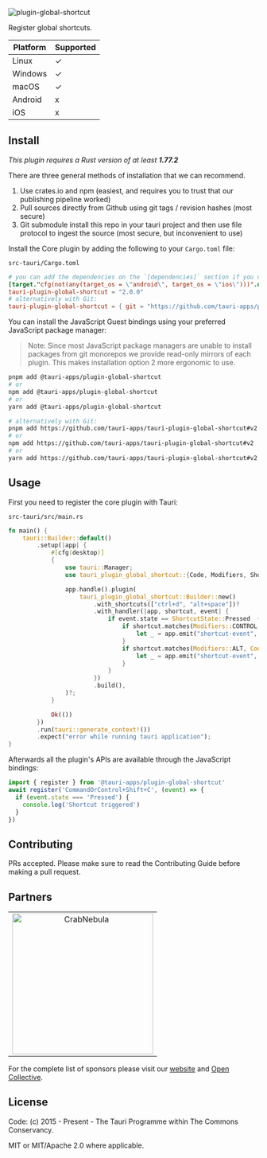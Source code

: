 ![plugin-global-shortcut](https://github.com/tauri-apps/plugins-workspace/raw/v2/plugins/global-shortcut/banner.png)

Register global shortcuts.

| Platform | Supported |
| -------- | --------- |
| Linux    | ✓         |
| Windows  | ✓         |
| macOS    | ✓         |
| Android  | x         |
| iOS      | x         |

## Install

_This plugin requires a Rust version of at least **1.77.2**_

There are three general methods of installation that we can recommend.

1. Use crates.io and npm (easiest, and requires you to trust that our publishing pipeline worked)
2. Pull sources directly from Github using git tags / revision hashes (most secure)
3. Git submodule install this repo in your tauri project and then use file protocol to ingest the source (most secure, but inconvenient to use)

Install the Core plugin by adding the following to your `Cargo.toml` file:

`src-tauri/Cargo.toml`

```toml
# you can add the dependencies on the `[dependencies]` section if you do not target mobile
[target."cfg(not(any(target_os = \"android\", target_os = \"ios\")))".dependencies]
tauri-plugin-global-shortcut = "2.0.0"
# alternatively with Git:
tauri-plugin-global-shortcut = { git = "https://github.com/tauri-apps/plugins-workspace", branch = "v2" }
```

You can install the JavaScript Guest bindings using your preferred JavaScript package manager:

> Note: Since most JavaScript package managers are unable to install packages from git monorepos we provide read-only mirrors of each plugin. This makes installation option 2 more ergonomic to use.

```sh
pnpm add @tauri-apps/plugin-global-shortcut
# or
npm add @tauri-apps/plugin-global-shortcut
# or
yarn add @tauri-apps/plugin-global-shortcut

# alternatively with Git:
pnpm add https://github.com/tauri-apps/tauri-plugin-global-shortcut#v2
# or
npm add https://github.com/tauri-apps/tauri-plugin-global-shortcut#v2
# or
yarn add https://github.com/tauri-apps/tauri-plugin-global-shortcut#v2
```

## Usage

First you need to register the core plugin with Tauri:

`src-tauri/src/main.rs`

```rust
fn main() {
    tauri::Builder::default()
        .setup(|app| {
            #[cfg(desktop)]
            {
                use tauri::Manager;
                use tauri_plugin_global_shortcut::{Code, Modifiers, ShortcutState};

                app.handle().plugin(
                    tauri_plugin_global_shortcut::Builder::new()
                        .with_shortcuts(["ctrl+d", "alt+space"])?
                        .with_handler(|app, shortcut, event| {
                            if event.state == ShortcutState::Pressed  {
                                if shortcut.matches(Modifiers::CONTROL, Code::KeyD) {
                                    let _ = app.emit("shortcut-event", "Ctrl+D triggered");
                                }
                                if shortcut.matches(Modifiers::ALT, Code::Space) {
                                    let _ = app.emit("shortcut-event", "Alt+Space triggered");
                                }
                            }
                        })
                        .build(),
                )?;
            }

            Ok(())
        })
        .run(tauri::generate_context!())
        .expect("error while running tauri application");
}
```

Afterwards all the plugin's APIs are available through the JavaScript bindings:

```javascript
import { register } from '@tauri-apps/plugin-global-shortcut'
await register('CommandOrControl+Shift+C', (event) => {
  if (event.state === 'Pressed') {
    console.log('Shortcut triggered')
  }
})
```

## Contributing

PRs accepted. Please make sure to read the Contributing Guide before making a pull request.

## Partners

<table>
  <tbody>
    <tr>
      <td align="center" valign="middle">
        <a href="https://crabnebula.dev" target="_blank">
          <img src="https://github.com/tauri-apps/plugins-workspace/raw/v2/.github/sponsors/crabnebula.svg" alt="CrabNebula" width="283">
        </a>
      </td>
    </tr>
  </tbody>
</table>

For the complete list of sponsors please visit our [website](https://tauri.app#sponsors) and [Open Collective](https://opencollective.com/tauri).

## License

Code: (c) 2015 - Present - The Tauri Programme within The Commons Conservancy.

MIT or MIT/Apache 2.0 where applicable.
